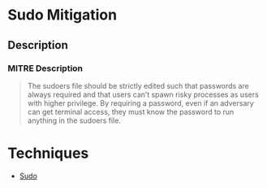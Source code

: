 
# Sudo Mitigation

## Description

### MITRE Description

> The sudoers file should be strictly edited such that passwords are always required and that users can’t spawn risky processes as users with higher privilege. By requiring a password, even if an adversary can get terminal access, they must know the password to run anything in the sudoers file.


# Techniques


* [Sudo](../techniques/Sudo.md)

